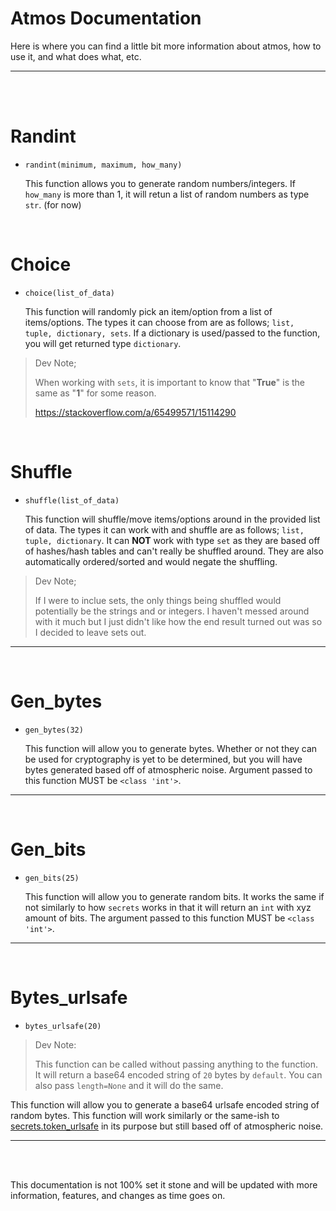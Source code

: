# Atmos Documentation
Here is where you can find a little bit more information about atmos, how to use it, and what does what, etc.
__ __

<br>
<br>

# Randint
- `randint(minimum, maximum, how_many)`

  This function allows you to generate random numbers/integers. If `how_many` is more than 1, it will retun a list of random numbers as type `str`. (for now)

<br>

# Choice
- `choice(list_of_data)`

  This function will randomly pick an item/option from a list of items/options. The types it can choose from are as follows; `list, tuple, dictionary, sets`. If a dictionary is used/passed to the function, you will get returned type `dictionary`.

> Dev Note;
>
> When working with `sets`, it is important to know that "**True**" is the same as "**1**" for some reason.
>
> https://stackoverflow.com/a/65499571/15114290

<br>

# Shuffle
- `shuffle(list_of_data)`

  This function will shuffle/move items/options around in the provided list of data. The types it can work with and shuffle are as follows; `list, tuple, dictionary`. It can **NOT** work with type `set` as they are based off of hashes/hash tables and can't really be shuffled around. They are also automatically ordered/sorted and would negate the shuffling.

> Dev Note;
>
> If I were to inclue sets, the only things being shuffled would potentially be the strings and or integers. I haven't messed around with it much but I just didn't like how the end result turned out was so I decided to leave sets out.
__ __

<br>

# Gen_bytes
- `gen_bytes(32)`

  This function will allow you to generate bytes. Whether or not they can be used for cryptography is yet to be determined, but you will have bytes generated based off of atmospheric noise. Argument passed to this function MUST be `<class 'int'>`.
__ __

<br>

# Gen_bits
- `gen_bits(25)`

  This function will allow you to generate random bits. It works the same if not similarly to how `secrets` works in that it will return an `int` with xyz amount of bits. The argument passed to this function MUST be `<class 'int'>`.
__ __

<br>

# Bytes_urlsafe
- `bytes_urlsafe(20)`
> Dev Note:
>
> This function can be called without passing anything to the function. It will return a base64 encoded string of `20` bytes by `default`. You can also pass `length=None` and it will do the same.

  This function will allow you to generate a base64 urlsafe encoded string of random bytes. This function will work similarly or the same-ish to [secrets.token_urlsafe](https://docs.python.org/3/library/secrets.html#secrets.token_urlsafe) in its purpose but still based off of atmospheric noise.
__ __

<br>
<br>

This documentation is not 100% set it stone and will be updated with more information, features, and changes as time goes on.
